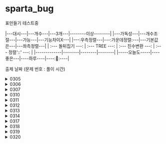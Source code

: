 # sparta_bug

표만들기 테스트중

|---대시---|---개수---|---3개---|--------이상--------|
|---가독성---|---개수조절---|---가능---|---기능차이X---|
|---:우측정렬---|---:가운데정렬:---|---기본값은---|---좌측정렬---|
| :--- 돌뒤집기 ---: | :--- TREE ---: | :--- 진수변환 ---: | :--- 정렬'::' ---: |
|-------------|--------|--------|--------|
|-----오늘도-----|----좋은---|----하루----|----:🌻:----|






출제 날짜
(문제 번호 : 풀이 시간)


<details>
<summary>
0305
</summary>
[SWEA]

2072. 홀수만 더하기 : 0305 
  
2071. 평균값 구하기 : 0305
        
1983. 조교의 성적 매기기 : 0305 ~ 0306 16:28
        
1959. 두 개의 숫자열 : 0306 15:58 ~ 17:25 
</details>

<details>
<summary>
0306
</summary>
[SWEA]
  
1945. 간단한 소인수분해 : 0307 03:45 ~ 04:35

1288. 새로운 불면증 치료법 : 0306 17:36~18:00, 21:04 ~ 21:53
      
2805. 농작물 수확하기 : 0307 04:47 ~ 04:59, 05:15 ~ 05:45, 16:?? ~ 17:27
        
1289. 원재의 메모리 복구하기 : 0308 20:21~21:53
</details>

<details>
<summary>
0307
</summary>
[SWEA]

20396. 돌뒤집기게임1 : 0310 14:11 ~ 15:58
  
20397. 돌뒤집기게임2 : 0310 16:31~ 17:20 , 0311 14:00
         
1974. 스도쿠검증 : 0311 1704, 0312 0524
        

</details>

<details>
<summary>
0310
</summary>
[SWEA]
  
5789. 현주의 상자바꾸기 : 0310 11:? ~12:25
  
12004. 구구단1 : 0315 02:27~02:47
         
4615.재미있는 오셀로 게임 : 0315 03:02~03:40 / 0317 12:20 재시작

1220. Magnetic : 0313 22:07 ~ 0315 02:03
        

</details>

<details>
<summary>
0311
</summary>
[SWEA]
  
9490. 풍선팡:
  
16268. 풍선팡2:
         
10760. 우주선 착륙

9489. 고대유적:
        

</details>

<details>
<summary>
0312
</summary>
[SWEA]

10761. 신뢰 :

</details>

<details>
<summary>
0313
</summary>
[SWEA]

4014. 모의sw역량테스트 활주로건설 :

</details>

<details>
<summary>
0314
</summary>
[SWEA]

1860. 진기의 최고급 붕어빵 :

</details>


<details>
<summary>
0317
</summary>
[백준]

8393. 합 : 0317 23:06~23:10

10818. 최소, 최대 : 0317 23:17~23:36


</details>

<details>
<summary>
0318
</summary>
[백준]

17608. 막대기 : 0318 14:10~15:15


</details>

<details>
<summary>
0319
</summary>
[백준]

21756. 지우개 : 0319 14:48~16:50 / ~17:46


</details>

<details>
<summary>
0320
</summary>
[SWEA]

5185. 1일차 이진수 : 0321 17:40~18:40

9386. 연속한 1의 개수 :0321 07:00~07:24


</details>





